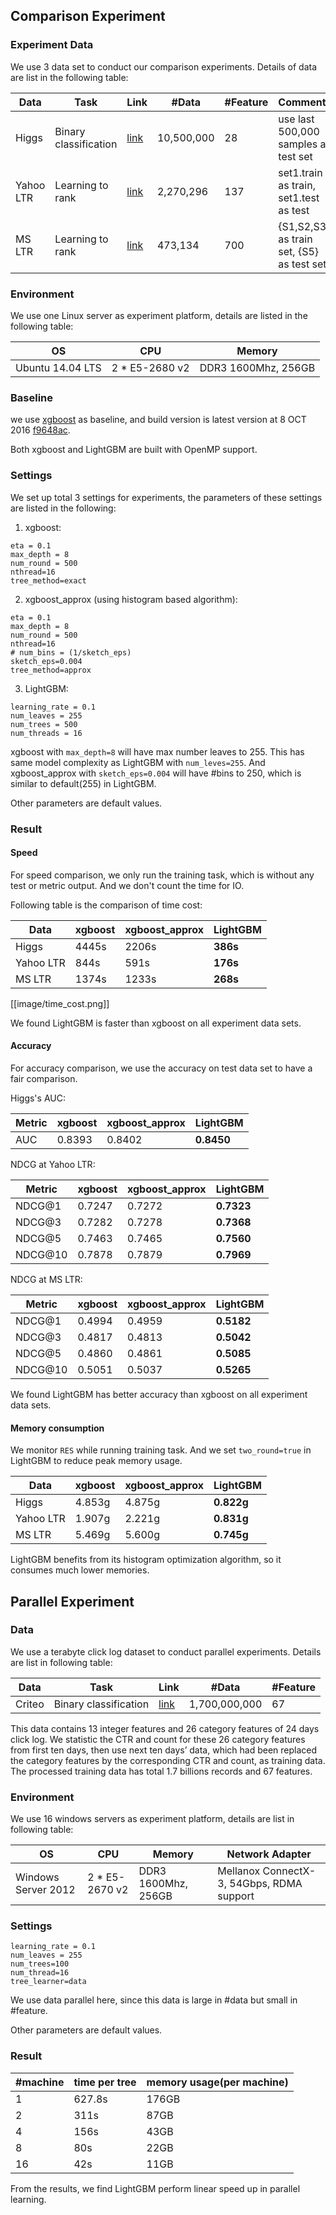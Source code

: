 ## Comparison Experiment

### Experiment Data

We use 3 data set to conduct our comparison experiments. Details of data are list in the following table:

| Data     |      Task     |  Link | #Data | #Feature| Comments|
|----------|---------------|-------|-------|---------|---------|
| Higgs    |  Binary classification | [link](https://archive.ics.uci.edu/ml/datasets/HIGGS) |10,500,000|28| use last 500,000 samples as test set  | 
| Yahoo LTR|  Learning to rank      | [link](https://webscope.sandbox.yahoo.com/catalog.php?datatype=c)  |2,270,296|137| 	   set1.train as train, set1.test as test |
| MS LTR   |  Learning to rank      | [link](http://research.microsoft.com/en-us/projects/mslr/)|473,134|700| {S1,S2,S3} as train set, {S5} as test set |

### Environment

We use one Linux server as experiment platform, details are listed in the following table:

| OS     |      CPU     |  Memory | 
|--------|--------------|---------|
| Ubuntu 14.04 LTS  |  2 * E5-2680 v2 | DDR3 1600Mhz, 256GB|

### Baseline

we use [xgboost](https://github.com/dmlc/xgboost) as baseline, and build version is latest version at 8 OCT 2016 [f9648ac](https://github.com/dmlc/xgboost/tree/f9648ac320ba9d9fb77c1b9bf091406b9b6b4086).

Both xgboost and LightGBM are built with OpenMP support.


### Settings

We set up total 3 settings for experiments, the parameters of these settings are listed in the following:

1. xgboost:
 ```
 eta = 0.1
 max_depth = 8
 num_round = 500
 nthread=16
 tree_method=exact
 ```

2. xgboost_approx (using histogram based algorithm):
 ```
 eta = 0.1
 max_depth = 8
 num_round = 500
 nthread=16
 # num_bins = (1/sketch_eps)
 sketch_eps=0.004
 tree_method=approx
 ```

3. LightGBM:
 ```
 learning_rate = 0.1
 num_leaves = 255
 num_trees = 500
 num_threads = 16
 ```

xgboost with ```max_depth=8``` will have max number leaves to 255. This has same model complexity as LightGBM with ```num_leves=255```. And xgboost_approx with ```sketch_eps=0.004``` will have #bins to 250, which is similar to default(255) in LightGBM.

Other parameters are default values.

### Result

#### Speed

For speed comparison, we only run the training task, which is without any test or metric output. And we don't count the time for IO.

Following table is the comparison of time cost:

| Data      |  xgboost| xgboost_approx |  LightGBM|  
|-----------|---------|----------------|----------|
| Higgs     | 4445s   |     2206s      | **386s** | 
| Yahoo LTR | 844s    |     591s       | **176s** | 
| MS LTR    | 1374s   |     1233s      | **268s** |

[[image/time_cost.png]]

We found LightGBM is faster than xgboost on all experiment data sets. 

#### Accuracy

For accuracy comparison, we use the accuracy on test data set to have a fair comparison.

Higgs's AUC:

| Metric  | xgboost | xgboost_approx | LightGBM|  
|---------|---------|----------------|---------|
| AUC     | 0.8393  | 0.8402 | **0.8450**  | 

NDCG at Yahoo LTR:

| Metric    | xgboost | xgboost_approx| LightGBM|  
|-----------|---------|-------------- |---------|
| NDCG@1    | 0.7247  | 0.7272 | **0.7323**  | 
| NDCG@3    | 0.7282  | 0.7278 | **0.7368**  | 
| NDCG@5    | 0.7463  | 0.7465 | **0.7560**  | 
| NDCG@10   | 0.7878  | 0.7879 | **0.7969**  | 

NDCG at MS LTR:

| Metric    | xgboost | xgboost_approx| LightGBM|  
|-----------|---------|-------------- |---------|
| NDCG@1    | 0.4994  | 0.4959 | **0.5182**  | 
| NDCG@3    | 0.4817  | 0.4813 | **0.5042**  | 
| NDCG@5    | 0.4860  | 0.4861 | **0.5085**  | 
| NDCG@10   | 0.5051  | 0.5037 | **0.5265**  | 

We found LightGBM has better accuracy than xgboost on all experiment data sets.

#### Memory consumption

We monitor ```RES``` while running training task. And we set ```two_round=true``` in LightGBM to reduce peak memory usage.

| Data      | xgboost | xgboost_approx| LightGBM|  
|-----------|---------|-------------- |---------|
| Higgs     | 4.853g  | 4.875g | **0.822g** | 
| Yahoo LTR | 1.907g  | 2.221g | **0.831g** | 
| MS LTR    | 5.469g  | 5.600g | **0.745g** |

LightGBM benefits from its histogram optimization algorithm, so it consumes much lower memories.

## Parallel Experiment

### Data

We use a terabyte click log dataset to conduct parallel experiments. Details are list in following table:

| Data     |      Task     |  Link | #Data | #Feature|
|----------|---------------|-------|-------|---------|
| Criteo    |  Binary classification | [link](http://labs.criteo.com/downloads/download-terabyte-click-logs/) |1,700,000,000|67|

This data contains 13 integer features and 26 category features of 24 days click log. We statistic the CTR and count for these 26 category features from first ten days, then use next ten days’ data, which had been replaced the category features by the corresponding CTR and count, as training data. The processed training data has total 1.7 billions records and 67 features.


### Environment
We use 16 windows servers as experiment platform, details are list in following table:

| OS     |      CPU     |  Memory | Network Adapter |
|--------|--------------|---------|-----------------|
| Windows Server 2012 |  2 * E5-2670 v2 | DDR3 1600Mhz, 256GB| Mellanox ConnectX-3, 54Gbps, RDMA support |

### Settings

```
learning_rate = 0.1
num_leaves = 255
num_trees=100
num_thread=16
tree_learner=data
```
We use data parallel here, since this data is large in #data but small in #feature.

Other parameters are default values.

### Result

|  #machine | time per tree | memory usage(per machine) |
|-----------|---------|--------------|
| 1   | 627.8s  | 176GB |
| 2   | 311s    | 87GB  |
| 4   | 156s  | 43GB  |
| 8   | 80s   | 22GB  |
| 16  | 42s   | 11GB  |

From the results, we find LightGBM perform linear speed up in parallel learning. 

